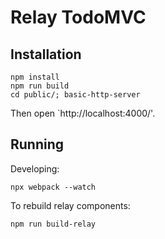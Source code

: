 # Relay TodoMVC

## Installation

```
npm install
npm run build
cd public/; basic-http-server
```

Then open `http://localhost:4000/'.

## Running

Developing:

```
npx webpack --watch
```

To rebuild relay components:

```
npm run build-relay
```

